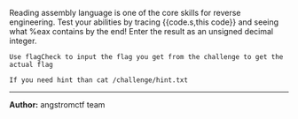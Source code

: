 Reading assembly language is one of the core skills for reverse engineering. Test your abilities by tracing {{code.s,this code}} and seeing what %eax contains by the end! Enter the result as an unsigned decimal integer.

`Use flagCheck to input the flag you get from the challenge to get the actual flag`

`If you need hint than cat /challenge/hint.txt`

---
**Author:** angstromctf team